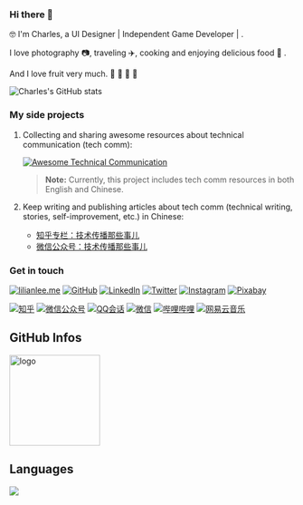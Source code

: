  ### Hi there 👋

🤓 I'm Charles, a UI Designer | Independent Game Developer | .

 I love photography 📷, traveling ✈️, cooking and enjoying delicious food 🥘 .

And I love fruit very much. 🍎 🍓 🥭 🥝

![Charles's GitHub stats](https://github-readme-stats.vercel.app/api?username=charles0122&show_icons=true&theme=tokyonight)

### My side projects

1. Collecting and sharing awesome resources about technical communication (tech comm):

   [![Awesome Technical Communication](https://github-readme-stats.vercel.app/api/pin?username=lilin90&repo=awesome-technical-communication&theme=tokyonight)](https://github.com/lilin90/awesome-technical-communication)

   > **Note:** Currently, this project includes tech comm resources in both English and Chinese.

2. Keep writing and publishing articles about tech comm (technical writing, stories, self-improvement, etc.) in Chinese:

   - [知乎专栏：技术传播那些事儿](https://www.zhihu.com/column/tc-fun)
    - [微信公众号：技术传播那些事儿](https://res.cloudinary.com/lilian-photos/image/upload/v1585391408/cover/wechat-qrcode-scan-to-follow.jpg)


### Get in touch

[![lilianlee.me](https://img.shields.io/badge/lilianlee.me-orange)](https://lilianlee.me/)
[![GitHub](https://img.shields.io/badge/GitHub-grey?logo=github)](https://github.com/lilin90)
[![LinkedIn](https://img.shields.io/badge/LinkedIn-blue?logo=linkedin)](https://www.linkedin.com/in/lilian-lee-54305777/)
[![Twitter](https://img.shields.io/badge/Twitter-white?logo=twitter)](https://twitter.com/lilianlee90/)
[![Instagram](https://img.shields.io/badge/Instagram-white?logo=instagram)](https://www.instagram.com/lilianlee.me/)
[![Pixabay](https://img.shields.io/badge/Pixabay-white?logo=pixabay)](https://pixabay.com/zh/users/lilian90-1322641/)

[![知乎](https://img.shields.io/badge/知乎-white?logo=zhihu)](https://www.zhihu.com/people/charles0122)
[![微信公众号](https://img.shields.io/badge/微信公众号-white?logo=wechat)](#)
[![QQ会话](https://img.shields.io/badge/QQ-black?logo=TencentQQ)](http://wpa.qq.com/msgrd?v=3&uin=756337520&site=qq&menu=yes)
[![微信](https://img.shields.io/badge/微信-white?logo=wechat)](http://wpa.weixin.com/msgrd?v=3&uin=charles010122&site=weixin&menu=yes)
[![哔哩哔哩](https://img.shields.io/badge/bilibili-white?logo=Bilibili)](https://space.bilibili.com/223987409)
[![网易云音乐](https://img.shields.io/badge/网易云-white？logo=wangyiyun)](https://music.163.com/#/user/home?id=1331469391)

## GitHub Infos
<img src="https://github-profile-trophy.vercel.app/?username=charles0122&theme=tokyonight&column=7" alt="logo" height="160px" align="center" style="margin: auto;" />

## Languages
<a href="https://github.com/duktig666">
  <img src="https://github-readme-stats.vercel.app/api/top-langs/?username=charles0122&theme=tokyonight" />
</a>


